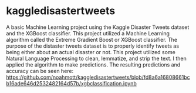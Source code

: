 # kaggledisastertweets
A basic Machine Learning project using the Kaggle Disaster Tweets dataset and the XGBoost classifier.
This project utilized a Machine Learning algorithm called the Extreme Gradient Boost or XGBoost classifier. The purpose of the distaster tweets dataset is to properly identify tweets as being either about an actual disaster or not. This project utilized some Natural Language Processing to clean, lemmatize, and strip the text. I then applied the algorithm to make predictions. The resulting predictions and accuracy can be seen here:
https://github.com/noahmott/kaggledisastertweets/blob/fd8a6a16808661bcb16ade646d2532482164d57b/xgbclassification.ipynb
